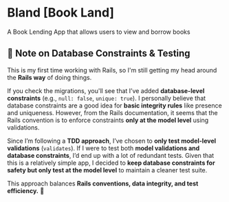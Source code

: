 # Bland [Book Land]
A Book Lending App that allows users to view and borrow books


## 📌 Note on Database Constraints & Testing  

This is my first time working with Rails, so I'm still getting my head around the **Rails way** of doing things.  

If you check the migrations, you'll see that I’ve added **database-level constraints** (e.g., `null: false`, `unique: true`). I personally believe that database constraints are a good idea for **basic integrity rules** like presence and uniqueness. However, from the Rails documentation, it seems that the Rails convention is to enforce constraints **only at the model level** using validations.  

Since I’m following a **TDD approach**, I’ve chosen to **only test model-level validations** (`validates`). If I were to test both **model validations and database constraints**, I’d end up with a lot of redundant tests. Given that this is a relatively simple app, I decided to **keep database constraints for safety but only test at the model level** to maintain a cleaner test suite.  

This approach balances **Rails conventions, data integrity, and test efficiency.** 🚀  
